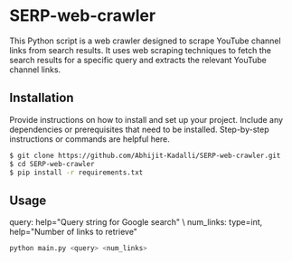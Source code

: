 # SERP-web-crawler
This Python script is a web crawler designed to scrape YouTube channel links from search results. It uses web scraping techniques to fetch the search results for a specific query and extracts the relevant YouTube channel links.


## Installation
Provide instructions on how to install and set up your project. Include any dependencies or prerequisites that need to be installed. Step-by-step instructions or commands are helpful here.

```bash
$ git clone https://github.com/Abhijit-Kadalli/SERP-web-crawler.git
$ cd SERP-web-crawler
$ pip install -r requirements.txt
```
## Usage

query: help="Query string for Google search" \\
num_links: type=int, help="Number of links to retrieve"

```bash
python main.py <query> <num_links>
```
